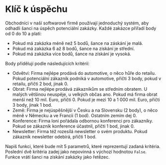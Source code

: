 # Klíč k úspěchu

Obchodníci v naší softwarové firmě používají jednoduchý systém,
aby odhadli šanci na úspěch potenciální zakázky.
Každé zakázce přiřadí body od 0 do 10 a platí:
- Pokud má zakázka méně než 5 bodů, šance na záskání je malá.
- Pokud má zakázka 6 až 8 bodů, šance na získání je střední.
- Pokud má zakázka více bodů, šance na získání je vysoká.

Body přidělují podle následujících kritérií:
- Odvětví: Firma nejlépe prodává do automotive, o něco hůře do retailu.
Pokud potenciální zákazník podniká v automotive, přičti 3 body, pokud v retailu,
   přičti 2 bod, jinak 0.
- Obrat: Firma nejlépe prodává zákazníkům se středním obratem. U malých většinou neuspěje,
u velkých občas ano. Pokud má firma obrat menší než 10 mil. Euro, přičti 0. Pokud je mezi
  10 a 1 000 mil. Euro, přičti 3 body, jinak 1 bod.
- Země: Firma je nejúspěšnější v Česku a na Slovensku (2 body), o něco méně v Německu a ve Francii (1 bod).
  Ostatním zemím dej 0.
- Konference: Firma loni pořádala odbornou konferenci pro zákazníky. Pokud se zákazník konference
účastnil, přičti 1 bod, jinak 0.
- Newsletter: Firma též rozesílá newsletter o svém produktu. Pokud zákazník newsletter odebírá,
přičti 1 bod.
  
Napiš funkci, které bude mít 5 parametrů, které reprezentují zadaná kritéria. Poslední dvě
kritéria zadej jako nepovinná s výchozí hodnotou `False`. Funkce vrátí šanci na získání zakázky
jako řetězec.
